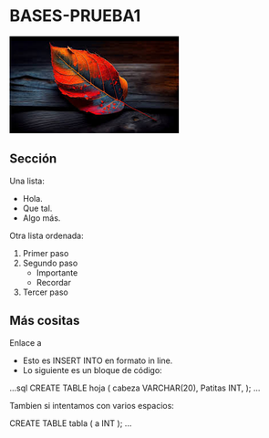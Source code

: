 # BASES-PRUEBA1
![la mejor imagen de Linux](imagen1.jpeg)

## Sección
Una lista:
- Hola.
- Que tal.
- Algo más.
  
Otra lista ordenada:
1. Primer paso
2. Segundo paso
   - Importante
   - Recordar
3. Tercer paso

## Más cositas
Enlace a 
- Esto es INSERT INTO en formato in line.
- Lo siguiente es un bloque de código:
 
...sql
    CREATE TABLE hoja (
    cabeza VARCHAR(20),
    Patitas INT,
    );
...

Tambien si intentamos con varios espacios:

CREATE TABLE tabla (
a INT
);
...
